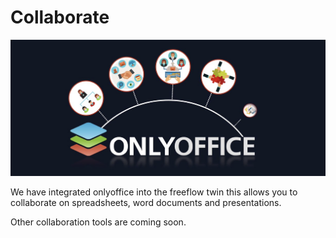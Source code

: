 # Collaborate

![](img/onlyoffice.png)  

We have integrated onlyoffice into the freeflow twin this allows you to collaborate on spreadsheets, word documents and presentations.

Other collaboration tools are coming soon.